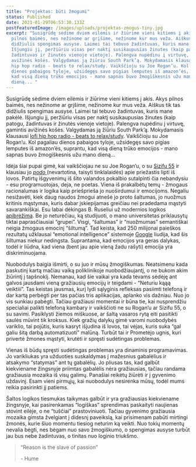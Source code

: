 ```yaml
---
title: "Projektas: būti žmogumi"
status: Published
date: 2021-01-29T06:53:30.133Z
postFeaturedImage: /images/uploads/projektas-zmogus-tiny.jpg
excerpt: "Susigrūdę sėdime dviem eilėmis ir žiūrime vieni kitiems į akis. Akys
  pilnos baimės, nes nežinome ar grįšime, nežinome kur mus veža. Aiškus tik tas
  didžiulis spengimas ausyse. Laimei tai tebuvo žadintuvas, kuris mane pakėlė.
  Išjungiu jį, peržiūriu visas per naktį susikaupusias žinutes (kaip patogu,
  žadintuvas ir žinutės vienoje vietoje). Palengva nupėdinu į virtuvę, gamintis
  avižinės košės. Valgydamas ją žiūriu South Park’ą. Mokydamasis klausausi lofi
  hip hop radio - beats to relax/study. Vaikščioju su Joe Rogan’u. Kol pagaliau
  dienos pabaigos tyloje, užsidegęs savo pigias lemputes iš amazon’ės, suprantu,
  kad visą dieną trūko emocijos - mano sapnas buvo žmogiškesnis užu mano
  dieną... "
---
```

Susigrūdę sėdime dviem eilėmis ir žiūrime vieni kitiems į akis. Akys pilnos baimės, nes nežinome ar grįšime, nežinome kur mus veža. Aiškus tik tas didžiulis spengimas ausyse. Laimei tai tebuvo žadintuvas, kuris mane pakėlė. Išjungiu jį, peržiūriu visas per naktį susikaupusias žinutes (kaip patogu, žadintuvas ir žinutės vienoje vietoje). Palengva nupėdinu į virtuvę, gamintis avižinės košės. Valgydamas ją žiūriu South Park’ą. Mokydamasis klausausi [lofi hip hop radio - beats to relax/study](https://www.youtube.com/watch/5qap5aO4i9A). Vaikščioju su Joe Rogan’u. Kol pagaliau dienos pabaigos tyloje, užsidegęs savo pigias lemputes iš amazon’ės, suprantu, kad visą dieną trūko emocijos - mano sapnas buvo žmogiškesnis užu mano dieną... 

Idėja šiai pupai gimė, kai vaikščiojau ne su Joe Rogan’u, o su [Sizifu 55](https://www.youtube.com/channel/UCDETFHKteb-C_EaXmRKvP4w) ir klausiau jo [*podo* ](https://open.spotify.com/episode/0xYFVywrqKiTDFQhhaRWuq?si=FHhWq7XBT2GwKm4UC6-n4w)(nevartotina, taisyti tinklalaidės) apie priežastis lipti iš lovos. Patirtų išgyvenimų iš šito valandos pokalbio sutalpinti čia nebandysiu - esu programuotojas, deja, ne poetas. Viena iš prakalbėtų temų - žmogaus racionalumas ir logika kaip priešprieša jo nuoširdumui ir emocijoms. Negaliu nesižavėti, kiek daug naudos žmogui atnešė jo proto šaltumas, jo nuožmus kritinis mąstymas, kuris dabar įskiepijamas greičiau nei pradedama mąstyti savarankiškai. Esu labai dėkingas B. Ruseliui už modernios logikos [apibrėžimą](https://plato.stanford.edu/entries/russell/). Be jo neturėčiau, ką studijuoti, o mano universitetas priklausytų tiktai paprasčiausiai “grupei”. Visgi, “šaltumas” ir “nuožmumas” semantiškai neigia žmogaus emocinį “šiltumą”. Tad keista, kad 250 milijonai paieškos rezultatų užklausai “emotional intelligence” sistemoje [Google](https://www.google.com/search?q=emotional+intelligence) liudija, kad šis šiltumas niekur nedingsta. Suprantama, kad emocijos yra geras dalykas, todėl ir liūdna, kad viena (bent jau apie vieną žadu rašyti) emocija yra diskriminuojama. 

Nuobodulys baigia išmirti, o su juo ir mūsų žmogiškumas. Neatsimenu kada paskutinį kartą mačiau vaiką poliklinikoje nuobodžiaujantį, o ne bukom akim žiūrintį į tapšnoklį. Nemanau, kad šie vaikai yra kada tėvams sėdėję ant galvos jausdami vieną gražiausių emocijų ir teigdami - “Neturiu kąąą veiktiii”. Tas keistas jausmas, kurį lydi sąlyginis refleksas pasiimti telefoną ir dar kartą perbėgti per tas pačias tris aplikacijas, aplanko vis dažniau. Nuo jo vis sunkiau pabėgti. Tačiau gražiausi momentai ir būna tie, kai nusprendžiu specialiai palikti telefoną kambary ir vaikščioti ne su Rogan’u ar Sizifu 55, o su savimi. Pasiklysti žiemos miškuose, ar šaltą vasaros rytą eiti pasitikti saulės mūvint tik kroksus. Kiek gražių dalykų gimė varomi nuobodybės variklio, tai pojūtis, kuris kasryt išjudina iš lovos, tai vėjas, kuris suka “gal galiu šitą darbą automatizuoti” malūną. Turbūt tai ir Prometėjo ugnis, kuri privertė žmones mąstyti, krutėti ir spręsti sudėtingas problemas.

Vienas iš būdų spręsti sudėtingas problemas yra dinaminis programavimas. Jo varikliukas yra užduoties suskaldymas į mažesnius gabalėlius ir atsakymo “statymas” ant tų gabalėlių. Jo pliusas tas, kad galbūt kiekviename žingsnyje priimtas gabalėlis nėra gražiausias, tačiau randama gražiausia mozaika iš visų galimų. Panašiai reikėtų žiūrėti ir į gyvenimo uždavinį. Esam vieni pirmųjų, kai nuobodulys nesirenka mūsų, todėl mums reikia pasirinkti jį patiems.

Šaltos logikos tiesmukas taikymas galbūt ir yra gražiausias kiekviename žingsnyje, kai pasirenkamas “logiškas” sprendimas paskaityti naujienas stovint eilėje, o ne “tuščiai” prastoviniuoti. Tačiau gyvenimo gražiausia mozaika gimsta žvelgiant į didesnį paveikslą, kai prisimenam pabūti mirtingi žmonės, kurie šiuo momentu tiesiog neturim ką veikti. Nuo tokių momentų nevalia bėgti, nes bėgam nuo savo žmogiškumo, o spengimas ausyse turbūt jau bus nebe žadintuvas, o tinitas nuo loginio triukšmo.

> “Reason is the slave of passion”
>
> \- Hume